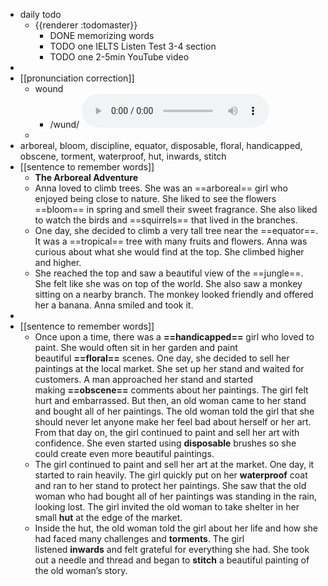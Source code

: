 - daily todo
	- {{renderer :todomaster}}
		- DONE memorizing words
		- TODO one IELTS Listen Test 3-4 section
		- TODO one 2-5min YouTube video
-
- [[pronunciation correction]]
	- wound
		- /wund/
		  <audio controls><source src="https://api.dictionaryapi.dev/media/pronunciations/en/wound-1-us.mp3"></audio>
	-
- arboreal, bloom, discipline, equator, disposable, floral, handicapped, obscene, torment, waterproof, hut, inwards, stitch
- [[sentence to remember words]]
	- **The Arboreal Adventure**
	- Anna loved to climb trees. She was an ==arboreal== girl who enjoyed being close to nature. She liked to see the flowers ==bloom== in spring and smell their sweet fragrance. She also liked to watch the birds and ==squirrels== that lived in the branches.
	- One day, she decided to climb a very tall tree near the ==equator==. It was a ==tropical== tree with many fruits and flowers. Anna was curious about what she would find at the top. She climbed higher and higher.
	- She reached the top and saw a beautiful view of the ==jungle==. She felt like she was on top of the world. She also saw a monkey sitting on a nearby branch. The monkey looked friendly and offered her a banana. Anna smiled and took it.
-
- [[sentence to remember words]]
	- Once upon a time, there was a **==handicapped==** girl who loved to paint. She would often sit in her garden and paint beautiful **==floral==** scenes. One day, she decided to sell her paintings at the local market. She set up her stand and waited for customers. A man approached her stand and started making **==obscene==** comments about her paintings. The girl felt hurt and embarrassed. But then, an old woman came to her stand and bought all of her paintings. The old woman told the girl that she should never let anyone make her feel bad about herself or her art. From that day on, the girl continued to paint and sell her art with confidence. She even started using **disposable** brushes so she could create even more beautiful paintings.
	- The girl continued to paint and sell her art at the market. One day, it started to rain heavily. The girl quickly put on her **waterproof** coat and ran to her stand to protect her paintings. She saw that the old woman who had bought all of her paintings was standing in the rain, looking lost. The girl invited the old woman to take shelter in her small **hut** at the edge of the market.
	- Inside the hut, the old woman told the girl about her life and how she had faced many challenges and **torments**. The girl listened **inwards** and felt grateful for everything she had. She took out a needle and thread and began to **stitch** a beautiful painting of the old woman’s story.